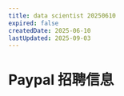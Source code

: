 ```yaml
---
title: data scientist 20250610
expired: false
createdDate: 2025-06-10
lastUpdated: 2025-09-03
---
```


# Paypal 招聘信息

<JobPostingTable job-posting-json-path="paypal/data/data-scientist-20250610.json" />
